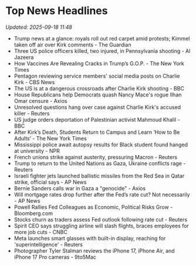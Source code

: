 # Top News Headlines

_Updated: 2025-09-18 11:48_

- Trump news at a glance: royals roll out red carpet amid protests; Kimmel taken off air over Kirk comments - The Guardian
- Three US police officers killed, two injured, in Pennsylvania shooting - Al Jazeera
- How Vaccines Are Revealing Cracks in Trump’s G.O.P. - The New York Times
- Pentagon reviewing service members' social media posts on Charlie Kirk - CBS News
- The US is at a dangerous crossroads after Charlie Kirk shooting - BBC
- House Republicans help Democrats quash Nancy Mace's rogue Ilhan Omar censure - Axios
- Unresolved questions hang over case against Charlie Kirk's accused killer - Reuters
- US judge orders deportation of Palestinian activist Mahmoud Khalil - BBC
- After Kirk’s Death, Students Return to Campus and Learn ‘How to Be Adults’ - The New York Times
- Mississippi police await autopsy results for Black student found hanged at university - NPR
- French unions strike against austerity, pressuring Macron - Reuters
- Trump to return to the United Nations as Gaza, Ukraine conflicts rage - Reuters
- Israeli fighter jets launched ballistic missiles from the Red Sea in Qatar strike, official says - AP News
- Bernie Sanders calls war in Gaza a "genocide" - Axios
- Will mortgage rates drop further after the Fed’s rate cut? Not necessarily - AP News
- Powell Rallies Fed Colleagues as Economic, Political Risks Grow - Bloomberg.com
- Stocks churn as traders assess Fed outlook following rate cut - Reuters
- Spirit CEO says struggling airline will slash flights, braces employees for more job cuts - CNBC
- Meta launches smart glasses with built-in display, reaching for 'superintelligence' - Reuters
- Photographer Tyler Stalman reviews the iPhone 17, iPhone Air, and iPhone 17 Pro cameras - 9to5Mac